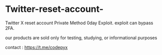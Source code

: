 # Twitter-reset-account-
 Twitter X reset account Private Method 0day Exploit.
 exploit can bypass 2FA.
 


our products are sold only for testing, studying, or informational purposes

contact : https://t.me/codepyx


